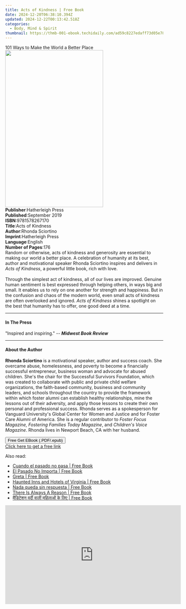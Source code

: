 ```yaml
---
title: Acts of Kindness | Free Book
date: 2024-12-20T06:38:10.394Z
updated: 2024-12-22T00:13:42.518Z
categories:
  - Body, Mind & Spirit
thumbnail: https://thmb-001-ebook.techidaily.com/ad59c8227edaff73d05e789916cf0e9018ce8b82ddb9319f4000d2df4bd12800.jpg
---
```

<main id="book-container">
  <div class="flex flex-col">
    <div class="book-brief flex-1 py-6 px-4 sm:p-6 md:py-10 md:px-8">
      <!-- brief-->
      <div class="book-brief-main">
        101 Ways to Make the World a Better Place
      </div>
    </div>
    <div
      class="book-meta-info flex-1 grid gap-4 col-start-1 col-end-3 row-start-1 sm:mb-6 sm:grid-cols-4 lg:gap-6 lg:col-start-2 lg:row-end-6 lg:row-span-6 lg:mb-0"
    >
      <div
        class="book-meta-info-left place-content-center mt-4 p-4 text-sm leading-6 col-start-2 col-span-2 dark:text-slate-400"
      >
        <img
          class="w-full h-500 object-cover rounded-lg sm:h-255 sm:col-span-2 lg:col-span-full"
          src="https://img-001-ebook.techidaily.com/fe0246b2db349586074674099c2de428de509dbfa8f69440c3c4755e288a6ecb.jpg"
          alt=""
          width="312"
          height="500"
        />
      </div>
      <div
        class="book-meta-info-right mt-2 col-start-1 row-start-2 col-span-3 self-center"
      >
        <!-- meta data  -->
        <div class="flex flex-col px-4 md:px-8">
          <div class="flex-1">
            <strong>Publisher</strong>:<span class="px-2"
              >Hatherleigh Press</span
            >
          </div>
          <div class="flex-1">
            <strong>Published</strong>:<span class="px-2">September 2019</span>
          </div>
          <div class="flex-1">
            <strong>ISBN</strong>:<span class="px-2">9781578267170</span>
          </div>
          <div class="flex-1">
            <strong>Title</strong>:<span class="px-2">Acts of Kindness</span>
          </div>
          <div class="flex-1">
            <strong>Author</strong>:<span class="px-2">Rhonda Sciortino</span>
          </div>
          <div class="flex-1">
            <strong>Imprint</strong>:<span class="px-2">Hatherleigh Press</span>
          </div>
          <div class="flex-1">
            <strong>Language</strong>:<span class="px-2">English</span>
          </div>
          <div class="flex-1">
            <strong>Number of Pages</strong>:<span class="px-2">176</span>
          </div>
        </div>
      </div>
    </div>
    <div class="book-description flex-1 py-6 px-4 sm:p-6 md:py-10 md:px-8">
      <div class="book-description-main">
        <div accordion-content="" id="description">
          Random or otherwise, acts of kindness and generosity are essential to
          making our world a better place. A celebration of humanity at its
          best, author and motivational speaker Rhonda Sciortino inspires and
          delivers in <i>Acts of Kindness</i>, a powerful little book, rich with
          love.<br /><br />
          Through the simplest act of kindness, all of our lives are improved.
          Genuine human sentiment is best expressed through helping others, in
          ways big and small. It enables us to rely on one another for strength
          and happiness. But in the confusion and chaos of the modern world,
          even small acts of kindness are often overlooked and ignored.
          <i>Acts of Kindness</i> shines a spotlight on the best that humanity
          has to offer, one good deed at a time.
        </div>
      </div>
    </div>
    <div class="book-excerpts flex-1 py-6 px-4 sm:p-6 md:py-10 md:px-8">
      <!-- excerpts-->
      <div class="book-excerpts-main">
        <hr />
        <h4 class="placeholder placeholder-heading">
          <span>In The Press</span>
        </h4>
        <p>
          "Inspired and inspiring." -- <i><b>Midwest Book Review</b></i>
        </p>
      </div>
    </div>
    <div class="book-about-author flex-1 py-6 px-4 sm:p-6 md:py-10 md:px-8">
      <!-- about author-->
      <div class="book-main-author-main">
        <hr />
        <h4 class="placeholder placeholder-heading">
          <span>About the Author</span>
        </h4>
        <p>
          <b>Rhonda Sciortino</b> is a motivational speaker, author and success
          coach. She overcame abuse, homelessness, and poverty to become a
          financially successful entrepreneur, business woman and advocate for
          abused children. She's the chair for the Successful Survivors
          Foundation, which was created to collaborate with public and private
          child welfare organizations, the faith-based community, business and
          community leaders, and schools throughout the country to provide the
          framework within which foster alumni can establish healthy
          relationships, mine the lessons out of their adversity, and apply
          those lessons to create their own personal and professional success.
          Rhonda serves as a spokesperson for Vanguard University's Global
          Center for Women and Justice and for Foster Care Alumni of America.
          She is a regular contributor to
          <i>Foster Focus Magazine, Fostering Families Today Magazine</i>, and
          <i>Children's Voice Magazine</i>. Rhonda lives in Newport Beach, CA
          with her husband.
        </p>
      </div>
    </div>
    <div class="book-free-get flex-1 py-6 px-4 sm:p-6 md:py-10 md:px-8">
      <button
        id="btn-free-get"
        class="bg-blue-500 hover:bg-blue-700 text-white font-bold py-2 px-4 rounded"
      >
        Free Get EBook (.PDF/.epub)
      </button>
      <div id="countdown-display" class="px-2 text-lg mt-2"></div>
      <a
        id="free-link"
        class="hidden bg-blue-500 hover:bg-blue-700 text-white font-bold py-2 px-4 rounded"
        href="https://www.ebooks.com/en-us/book/95717311/acts-of-kindness/rhonda-sciortino/"
        target="_blank"
        >Click here to get a free link</a
      >
    </div>
    <script>
      let countdownTime = 0;
      let countdownInterval = null;
      document
        .getElementById('btn-free-get')
        .addEventListener('click', startCountdown);
      function startCountdown() {
        countdownTime = new Date().getTime() + 60000 * 3;
        countdownInterval = setInterval(updateCountdown, 1000);
        document.getElementById('btn-free-get').disabled = true;
        document
          .getElementById('btn-free-get')
          .classList.add('bg-gray-500', 'cursor-not-allowed');
      }
      function updateCountdown() {
        let currentTime = new Date().getTime();
        let timeLeft = countdownTime - currentTime;
        let secondsLeft = Math.floor(timeLeft / 1000);
        document.getElementById('countdown-display').innerHTML =
          `Remaining time: ${secondsLeft} seconds.`;
        if (secondsLeft <= 0) {
          clearInterval(countdownInterval);
          document.getElementById('btn-free-get').classList.add('hidden');
          document.getElementById('free-link').classList.remove('hidden');
          document.getElementById('countdown-display').innerHTML = '';
        }
      }
    </script>
  </div>
</main>

<ins class="adsbygoogle"
      style="display:block"
      data-ad-client="ca-pub-7571918770474297"
      data-ad-slot="8358498916"
      data-ad-format="auto"
      data-full-width-responsive="true"></ins>
    

<span class="atpl-alsoreadstyle">Also read:</span>
<div><ul>
<li><a href="https://novels-ebooks.techidaily.com/210968765-9781088226001-cuando-el-pasado-no-pasa/"><u>Cuando el pasado no pasa | Free Book</u></a></li>
<li><a href="https://novels-ebooks.techidaily.com/210968761-9781088227220-el-pasado-no-importa/"><u>El Pasado No Importa | Free Book</u></a></li>
<li><a href="https://novels-ebooks.techidaily.com/210968745-9781088237458-greta/"><u>Greta | Free Book</u></a></li>
<li><a href="https://novels-ebooks.techidaily.com/210969752-9781439678619-haunted-inns-and-hotels-of-virginia/"><u>Haunted Inns and Hotels of Virginia | Free Book</u></a></li>
<li><a href="https://novels-ebooks.techidaily.com/210968756-9781088227480-nada-queda-sin-respuesta/"><u>Nada queda sin respuesta | Free Book</u></a></li>
<li><a href="https://novels-ebooks.techidaily.com/210968759-9781088228142-there-is-always-a-reason/"><u>There Is Always A Reason | Free Book</u></a></li>
<li><a href="https://novels-ebooks.techidaily.com/210968755-9789310003178-madatashana-varatha-val-mahalo-ka-le/"><u>मैडिटेशन वर्दी वाली महिलाओं के लिए | Free Book</u></a></li>
</ul></div>

<!-- affiliate ads begin -->
<iframe width="560" height="315" src="https://www.youtube.com/embed/X18Dq7rV-xI?si=twFfXIPD0TFmC5EM" title="YouTube video player" frameborder="0" allow="accelerometer; autoplay; clipboard-write; encrypted-media; gyroscope; picture-in-picture; web-share" referrerpolicy="strict-origin-when-cross-origin" allowfullscreen></iframe>
<!-- affiliate ads end -->

